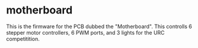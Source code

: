 # motherboard
This is the firmware for the PCB dubbed the "Motherboard". This controlls 6 stepper motor controllers, 6 PWM ports, and 3 lights for the URC competitition. 
